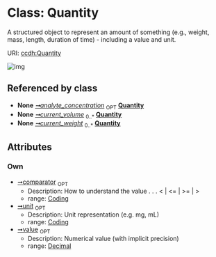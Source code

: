 
# Class: Quantity


A structured object to represent an amount of something (e.g., weight, mass, length, duration of time) - including a value and unit.

URI: [ccdh:Quantity](https://example.org/ccdh/Quantity)


![img](images/Quantity.svg)

## Referenced by class

 *  **None** *[➞analyte_concentration](specimen__analyte_concentration.md)*  <sub>OPT</sub>  **[Quantity](Quantity.md)**
 *  **None** *[➞current_volume](specimen__current_volume.md)*  <sub>0..*</sub>  **[Quantity](Quantity.md)**
 *  **None** *[➞current_weight](specimen__current_weight.md)*  <sub>0..*</sub>  **[Quantity](Quantity.md)**

## Attributes


### Own

 * [➞comparator](quantity__comparator.md)  <sub>OPT</sub>
     * Description: How to understand the value  . . .   < | <= | >= | >
     * range: [Coding](Coding.md)
 * [➞unit](quantity__unit.md)  <sub>OPT</sub>
     * Description: Unit representation (e.g. mg, mL)
     * range: [Coding](Coding.md)
 * [➞value](quantity__value.md)  <sub>OPT</sub>
     * Description: Numerical value (with implicit precision)
     * range: [Decimal](types/Decimal.md)
